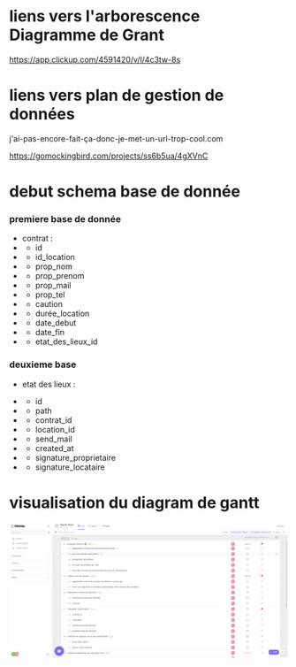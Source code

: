 # liens vers l'arborescence Diagramme de Grant


https://app.clickup.com/4591420/v/l/4c3tw-8s


# liens vers plan de gestion de données


j'ai-pas-encore-fait-ça-donc-je-met-un-url-trop-cool.com

https://gomockingbird.com/projects/ss6b5ua/4gXVnC


# debut schema base de donnée 

### premiere base de donnée
- contrat : 
- - id
- - id_location
- - prop_nom
- - prop_prenom
- - prop_mail
- - prop_tel
- - caution
- - durée_location
- - date_debut
- - date_fin
- - etat_des_lieux_id


### deuxieme base

- etat des lieux :

- - id
- - path
- - contrat_id
- - location_id
- - send_mail
- - created_at
- - signature_proprietaire
- - signature_locataire

# visualisation du diagram de gantt

![alt text](https://github.com/Sauvagecyprien/projet-pro-planning-gestion-bdd/blob/master/image.png)